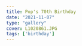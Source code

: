 ```yaml
---
title: Pop's 70th Birthday
date: "2021-11-07"
type: "gallery"
cover: L1020861.JPG
tags: ['birthday']
---
```

